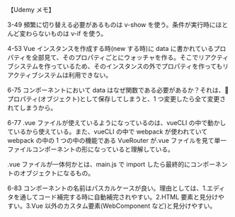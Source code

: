 【Udemy メモ】

3-49
頻繁に切り替える必要があるものは v-show を使う。条件が実行時にほとんど変わらないものは v-if を使う。

4-53
Vue インスタンスを作成する時(new する時)に data に書かれているプロパティを全部見て、そのプロパティごとにウォッチャを作る。そこでリアクティブシステムを作っているため、そのインスタンスの外でプロパティを作ってもリアクティブシステムは利用できない。

6-75
コンポーネントにおいて data はなぜ関数である必要があるか？それは、 プロパティ(オブジェクト)として保存してしまうと、1 つ変更したら全て変更されてしまうから。

6-77
.vue ファイルが使えているようになっているのは、vueCLI の中で動かしているから使えている。また、vueCLI の中で webpack が使われていて webpack の中の 1 つの中の機能である VueRouter が.vue ファイルを見て単一ファイルコンポーネントの形になっていると理解している。

.vue ファイルが一体何かとは、main.js で import したら最終的にコンポーネントのオブジェクトになるもの。

6-83
コンポーネントの名前はパスカルケースが良い。理由としては、1.エディタを通してコード補完する時に自動補完されやすい。2.HTML 要素と見分けやすい。3.Vue 以外のカスタム要素(WebComponent など)と見分けやすい。
